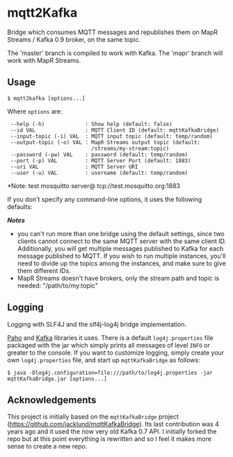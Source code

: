 # mqtt2Kafka

Bridge which consumes MQTT messages and republishes them on MapR Streams / Kafka 0.9 broker, on
the same topic.

The 'master' branch is compiled to work with Kafka. The 'mapr' branch will work with MapR Streams.
 
## Usage

    $ mqtt2kafka [options...]

Where `options` are:

     --help (-h)             : Show help (default: false)
     --id VAL                : MQTT Client ID (default: mqttKafkaBridge)
     --input-topic (-i) VAL  : MQTT input topic (default: temp/random)
     --output-topic (-o) VAL : MapR Streams output topic (default:
                               /streams/my-stream:topic)
     --password (-pw) VAL    : password (default: temp/random)
     --port (-p) VAL         : MQTT Server Port (default: 1883)
     --uri VAL               : MQTT Server URI
     --user (-u) VAL         : username (default: temp/random)

*Note: test mosquitto server@ tcp://test.mosquitto.org:1883

If you don't specify any command-line options, it uses the following defaults:

***Notes*** 
- you can't run more than one bridge using the default settings, since two clients cannot connect to the same MQTT server with the same client ID. Additionally, you will get multiple messages published to Kafka for each message published to MQTT. If you wish to run multiple instances, you'll need to divide up the topics among the instances, and make sure to give them different IDs.
- MapR Streams doesn't have brokers, only the stream path and topic is needed: "/path/to/my:topic"

## Logging
Logging with SLF4J and the slf4j-log4j bridge implementation.

[Paho](http://www.eclipse.org/paho/) and [Kafka](http://kafka.apache.org/) libraries it uses. There is a default `log4j.properties` file packaged with the jar which simply prints all messages of level `INFO` or greater to the console. If you want to customize logging, simply create your own `log4j.properties` file, and start up `mqttKafkaBridge` as follows:

    $ java -Dlog4j.configuration=file:///path/to/log4j.properties -jar mqttKafkaBridge.jar [options...]

## Acknowledgements
This project is initially based on the `mqttKafkaBridge` project (https://github.com/jacklund/mqttKafkaBridge). Its last contribution was 4 years ago and it used the now very old Kafka 0.7 API. I initially forked the repo but at this point everything is rewritten and so I feel it makes more sense to create a new repo.

